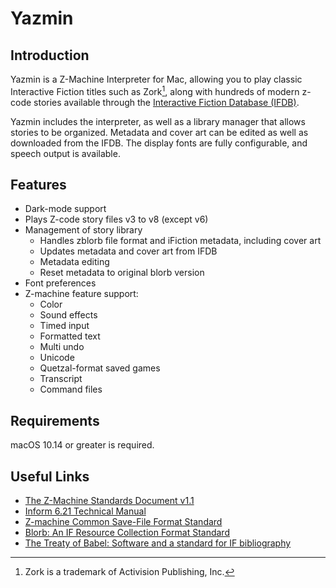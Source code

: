 # Yazmin

## Introduction

Yazmin is a Z-Machine Interpreter for Mac, allowing you to play classic Interactive Fiction titles such as Zork[^*],
along with hundreds of modern z-code stories available through the [Interactive Fiction Database (IFDB)](https://ifdb.tads.org).

Yazmin includes the interpreter, as well as a library manager that allows stories to be organized. Metadata and cover art can
be edited as well as downloaded from the IFDB. The display fonts are fully configurable, and speech output is available.

## Features

- Dark-mode support
- Plays Z-code story files v3 to v8 (except v6)
- Management of story library
  - Handles zblorb file format and iFiction metadata, including cover art
  - Updates metadata and cover art from IFDB
  - Metadata editing
  - Reset metadata to original blorb version
- Font preferences
- Z-machine feature support:
  - Color
  - Sound effects
  - Timed input
  - Formatted text
  - Multi undo
  - Unicode
  - Quetzal-format saved games
  - Transcript
  - Command files

## Requirements

macOS 10.14 or greater is required.

## Useful Links

- [The Z-Machine Standards Document v1.1](https://www.inform-fiction.org/zmachine/standards/z1point1/)
- [Inform 6.21 Technical  Manual](https://www.inform-fiction.org/source/tm/TechMan.txt)
- [Z-machine Common Save-File Format Standard](http://inform-fiction.org/zmachine/standards/quetzal/)
- [Blorb: An IF Resource Collection Format Standard](https://www.eblong.com/zarf/blorb/)
- [The Treaty of Babel: Software and a standard for IF bibliography](http://babel.ifarchive.org)

[^*]: Zork is a trademark of Activision Publishing, Inc.
